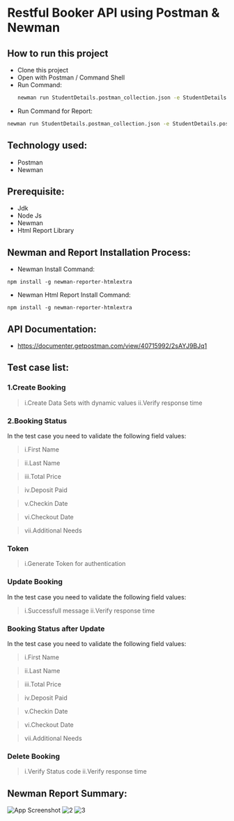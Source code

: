 # Restful Booker API using Postman & Newman
## How to run this project

- Clone this project
- Open with Postman / Command Shell
- Run Command:
   ```bash
  newman run StudentDetails.postman_collection.json -e StudentDetails.postman_environment.json 
- Run Command for Report:
  
 ```bash
newman run StudentDetails.postman_collection.json -e StudentDetails.postman_environment.json -r cli,htmlextra
 ```
## Technology used:
- Postman
- Newman
## Prerequisite:
- Jdk
- Node Js
- Newman
- Html Report Library
## Newman and Report Installation Process:
- Newman Install Command:
 ```
npm install -g newman-reporter-htmlextra
 ```
- Newman Html Report Install Command:
 ```
npm install -g newman-reporter-htmlextra
 ```
## API Documentation:
- https://documenter.getpostman.com/view/40715992/2sAYJ9BJq1
## Test case list:
 ### 1.Create Booking
   > i.Create Data Sets with dynamic values
>    ii.Verify response time
### 2.Booking Status
In the test case you need to validate the following field values:

   > i.First Name

   > ii.Last Name

   > iii.Total Price

   > iv.Deposit Paid

   > v.Checkin Date

   > vi.Checkout Date

   > vii.Additional Needs

### Token
   > i.Generate Token for authentication

### Update Booking
In the test case you need to validate the following field values:

   > i.Successfull message
> ii.Verify response time
### Booking Status after Update
In the test case you need to validate the following field values:
   > i.First Name

   > ii.Last Name

   > iii.Total Price

   > iv.Deposit Paid

   > v.Checkin Date

   > vi.Checkout Date

   > vii.Additional Needs

### Delete Booking
   > i.Verify Status code
>    ii.Verify response time


## Newman Report Summary:

![App Screenshot](https://github.com/user-attachments/assets/521b2ed7-9613-485f-b985-ec88c7ceda73)
![2](https://github.com/user-attachments/assets/f0b69ce4-94dc-4c06-a67c-2fa5ca887112)
![3](https://github.com/user-attachments/assets/7fc48818-522d-471f-a4a4-fcaae617e99f)





